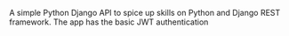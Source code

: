 A simple Python Django API to spice up skills on Python and Django REST framework.
The app has the basic JWT authentication